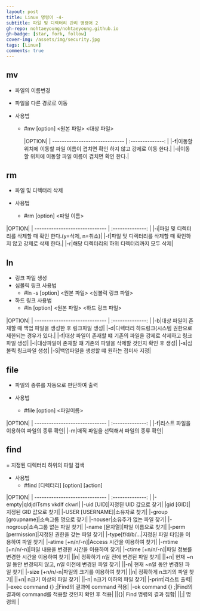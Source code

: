 ```yaml
---
layout: post
title: Linux 명령어 -4-
subtitle: 파일 및 디렉터리 관리 명령어 2
gh-repo: nohtaeyoung/nohtaeyoung.github.io
gh-badge: [star, fork, follow]
cover-img: /assets/img/security.jpg
tags: [Linux]
comments: true
---
```


## mv
- 파일의 이름변경
- 파일을 다른 경로로 이동

- 사용법
  - #mv [option] <원본 파일> <대상 파일>

    |OPTION|
| ------------------------------ | :--------------: | 
|-f|이동할 위치에 이동할 파일 이름이 겹치면 확인 하지 않고 강제로 이동 한다.|
|-i|이동할 위치에 이동할 파일 이름이 겹치면 확인 한다.|

## rm
- 파일 및 디렉터리 삭제

- 사용법
  - #rm [option] <파일 이름>

 |OPTION|
| ------------------------------ | :--------------: | 
|-i|파일 및 디렉터리를 삭제할 때 확인 한다.(y=삭제, n=취소)|
|-f|파일 및 디렉터리를 삭제할 때 확인하지 않고 강제로 삭제 한다.|
|-r|해당 디렉터리의 하위 디렉터리까지 모두 삭제|

## ln
- 링크 파일 생성
- 심볼릭 링크 사용법
  - #ln -s [option] <원본 파일> <심볼릭 링크 파일>
- 하드 링크 사용법
  - #ln [option] <원본 파일> <하드 링크 파일>

 |OPTION|
| ------------------------------ | :--------------: | 
|-b|대상 파일이 존재할 때 백업 파일을 생성한 후 링크파일 생성|
|-d|디렉터리 하드링크(시스템 권한으로 제한되는 경우가 있다.| 
|-f|대상 파일이 존재할 떄 기존의 파일을 강제로 삭제하고 링크파일 생성|
|-i|대상파일이 존재할 떄 기존의 파일을 삭제할 것인지 확인 후 생성|
|-s|심볼릭 링크파일 생성|
|-S|백업파일을 생성할 떄 원하는 접미사 지정|

## file
- 파일의 종류를 자동으로 판단하여 출력

- 사용법
  - #file [option] <파일이름>

 |OPTION|
| ------------------------------ | :--------------: | 
|-f|리스트 파일을 이용하여 파일의 종류 확인|
|-m|매직 파일을 선택해서 파일의 종류 확인|

## find
= 지정된 디렉터리 하위의 파일 검색

- 사용법
  - #find [디렉터리] [option] [action]

 |OPTION|
| ------------------------------ | :--------------: | 
|-empty|qldjdlTsms vkdlf ckwrl|
|-uid [UID]|지정된 UID 값으로 찾기| 
|gid [GID]|지정된 GID 값으로 찾기|
|-USER [USERNAME]|소유자로 찾기| 
|-group [groupname]|소속그룹 명으로 찾기|
|-nouser|소유주가 없는 파일 찾기|
|-nogroup|소속그룹 없는 파일 찾기|
|-name [문자열]|파일 이름으로 찾기|
|-perm [permission]|지정된 권한을 갖는 파일 찾기|
|-type[f/d/b/...|지정된 파일 타입을 이용하여 파일 찾기|
|-atime [+n/n/-n]|Access 시간을 이용하여 찾기|
|-mtime [+n/n/-n]|파일 내용을 변경한 시간을 이용하여 찾기|
|-ctime [+n/n/-n]|파일 정보를 변경한 시간을 이용하여 찾기|
||n| 정확하기 n일 전에 변경된 파일 찾기|
||+n| 현재 ~n일 동안 변경되지 않고, n일 이전에 변경된 파일 찾기|
||-n| 현재 ~n일 동안 변경된 파일 찾기|
|-size [+n/n/-n|파일의 크기를 이용하여 찾기|
||n| 정확하게 n크기의 파일 찾기|
||+n| n크기 이상의 파일 찾기|
||-n| n크기 이하의 파일 찾기|
|-print|리스트 출력|
|-exec command {} \;|Find의 결과에 command 적용|
|-ok command {} \;|Find의 결과에 command를 적용할 것인지 확인 후 적용|
||{}| Find 명령의 결과 집합|
||\;| 명령의 |
